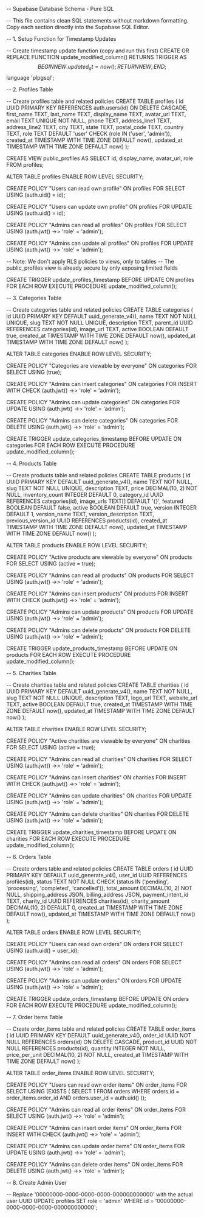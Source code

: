 -- Supabase Database Schema - Pure SQL

-- This file contains clean SQL statements without markdown formatting. Copy each section directly into the Supabase SQL Editor.

-- 1. Setup Function for Timestamp Updates

-- Create timestamp update function (copy and run this first)
CREATE OR REPLACE FUNCTION update_modified_column()
RETURNS TRIGGER AS $$
BEGIN
   NEW.updated_at = now();
   RETURN NEW;
END;
$$ language 'plpgsql';


-- 2. Profiles Table

-- Create profiles table and related policies
CREATE TABLE profiles (
  id UUID PRIMARY KEY REFERENCES auth.users(id) ON DELETE CASCADE,
  first_name TEXT,
  last_name TEXT,
  display_name TEXT,
  avatar_url TEXT,
  email TEXT UNIQUE NOT NULL,
  phone TEXT,
  address_line1 TEXT,
  address_line2 TEXT,
  city TEXT,
  state TEXT,
  postal_code TEXT,
  country TEXT,
  role TEXT DEFAULT 'user' CHECK (role IN ('user', 'admin')),
  created_at TIMESTAMP WITH TIME ZONE DEFAULT now(),
  updated_at TIMESTAMP WITH TIME ZONE DEFAULT now()
);

CREATE VIEW public_profiles AS
  SELECT id, display_name, avatar_url, role
  FROM profiles;

ALTER TABLE profiles ENABLE ROW LEVEL SECURITY;

CREATE POLICY "Users can read own profile" ON profiles
  FOR SELECT USING (auth.uid() = id);

CREATE POLICY "Users can update own profile" ON profiles
  FOR UPDATE USING (auth.uid() = id);

CREATE POLICY "Admins can read all profiles" ON profiles
  FOR SELECT USING (auth.jwt() ->> 'role' = 'admin');

CREATE POLICY "Admins can update all profiles" ON profiles
  FOR UPDATE USING (auth.jwt() ->> 'role' = 'admin');

-- Note: We don't apply RLS policies to views, only to tables
-- The public_profiles view is already secure by only exposing limited fields

CREATE TRIGGER update_profiles_timestamp
BEFORE UPDATE ON profiles
FOR EACH ROW EXECUTE PROCEDURE update_modified_column();


-- 3. Categories Table

-- Create categories table and related policies
CREATE TABLE categories (
  id UUID PRIMARY KEY DEFAULT uuid_generate_v4(),
  name TEXT NOT NULL UNIQUE,
  slug TEXT NOT NULL UNIQUE,
  description TEXT,
  parent_id UUID REFERENCES categories(id),
  image_url TEXT,
  active BOOLEAN DEFAULT true,
  created_at TIMESTAMP WITH TIME ZONE DEFAULT now(),
  updated_at TIMESTAMP WITH TIME ZONE DEFAULT now()
);

ALTER TABLE categories ENABLE ROW LEVEL SECURITY;

CREATE POLICY "Categories are viewable by everyone" ON categories
  FOR SELECT USING (true);

CREATE POLICY "Admins can insert categories" ON categories
  FOR INSERT WITH CHECK (auth.jwt() ->> 'role' = 'admin');

CREATE POLICY "Admins can update categories" ON categories
  FOR UPDATE USING (auth.jwt() ->> 'role' = 'admin');

CREATE POLICY "Admins can delete categories" ON categories
  FOR DELETE USING (auth.jwt() ->> 'role' = 'admin');

CREATE TRIGGER update_categories_timestamp
BEFORE UPDATE ON categories
FOR EACH ROW EXECUTE PROCEDURE update_modified_column();


-- 4. Products Table

-- Create products table and related policies
CREATE TABLE products (
  id UUID PRIMARY KEY DEFAULT uuid_generate_v4(),
  name TEXT NOT NULL,
  slug TEXT NOT NULL UNIQUE,
  description TEXT,
  price DECIMAL(10, 2) NOT NULL,
  inventory_count INTEGER DEFAULT 0,
  category_id UUID REFERENCES categories(id),
  image_urls TEXT[] DEFAULT '{}',
  featured BOOLEAN DEFAULT false,
  active BOOLEAN DEFAULT true,
  version INTEGER DEFAULT 1,
  version_name TEXT,
  version_description TEXT,
  previous_version_id UUID REFERENCES products(id),
  created_at TIMESTAMP WITH TIME ZONE DEFAULT now(),
  updated_at TIMESTAMP WITH TIME ZONE DEFAULT now()
);

ALTER TABLE products ENABLE ROW LEVEL SECURITY;

CREATE POLICY "Active products are viewable by everyone" ON products
  FOR SELECT USING (active = true);

CREATE POLICY "Admins can read all products" ON products
  FOR SELECT USING (auth.jwt() ->> 'role' = 'admin');

CREATE POLICY "Admins can insert products" ON products
  FOR INSERT WITH CHECK (auth.jwt() ->> 'role' = 'admin');

CREATE POLICY "Admins can update products" ON products
  FOR UPDATE USING (auth.jwt() ->> 'role' = 'admin');

CREATE POLICY "Admins can delete products" ON products
  FOR DELETE USING (auth.jwt() ->> 'role' = 'admin');

CREATE TRIGGER update_products_timestamp
BEFORE UPDATE ON products
FOR EACH ROW EXECUTE PROCEDURE update_modified_column();


-- 5. Charities Table

-- Create charities table and related policies
CREATE TABLE charities (
  id UUID PRIMARY KEY DEFAULT uuid_generate_v4(),
  name TEXT NOT NULL,
  slug TEXT NOT NULL UNIQUE,
  description TEXT,
  logo_url TEXT,
  website_url TEXT,
  active BOOLEAN DEFAULT true,
  created_at TIMESTAMP WITH TIME ZONE DEFAULT now(),
  updated_at TIMESTAMP WITH TIME ZONE DEFAULT now()
);

ALTER TABLE charities ENABLE ROW LEVEL SECURITY;

CREATE POLICY "Active charities are viewable by everyone" ON charities
  FOR SELECT USING (active = true);

CREATE POLICY "Admins can read all charities" ON charities
  FOR SELECT USING (auth.jwt() ->> 'role' = 'admin');

CREATE POLICY "Admins can insert charities" ON charities
  FOR INSERT WITH CHECK (auth.jwt() ->> 'role' = 'admin');

CREATE POLICY "Admins can update charities" ON charities
  FOR UPDATE USING (auth.jwt() ->> 'role' = 'admin');

CREATE POLICY "Admins can delete charities" ON charities
  FOR DELETE USING (auth.jwt() ->> 'role' = 'admin');

CREATE TRIGGER update_charities_timestamp
BEFORE UPDATE ON charities
FOR EACH ROW EXECUTE PROCEDURE update_modified_column();


-- 6. Orders Table

-- Create orders table and related policies
CREATE TABLE orders (
  id UUID PRIMARY KEY DEFAULT uuid_generate_v4(),
  user_id UUID REFERENCES profiles(id),
  status TEXT NOT NULL CHECK (status IN ('pending', 'processing', 'completed', 'cancelled')),
  total_amount DECIMAL(10, 2) NOT NULL,
  shipping_address JSON,
  billing_address JSON,
  payment_intent_id TEXT,
  charity_id UUID REFERENCES charities(id),
  charity_amount DECIMAL(10, 2) DEFAULT 0,
  created_at TIMESTAMP WITH TIME ZONE DEFAULT now(),
  updated_at TIMESTAMP WITH TIME ZONE DEFAULT now()
);

ALTER TABLE orders ENABLE ROW LEVEL SECURITY;

CREATE POLICY "Users can read own orders" ON orders
  FOR SELECT USING (auth.uid() = user_id);

CREATE POLICY "Admins can read all orders" ON orders
  FOR SELECT USING (auth.jwt() ->> 'role' = 'admin');

CREATE POLICY "Admins can update orders" ON orders
  FOR UPDATE USING (auth.jwt() ->> 'role' = 'admin');

CREATE TRIGGER update_orders_timestamp
BEFORE UPDATE ON orders
FOR EACH ROW EXECUTE PROCEDURE update_modified_column();


-- 7. Order Items Table

-- Create order_items table and related policies
CREATE TABLE order_items (
  id UUID PRIMARY KEY DEFAULT uuid_generate_v4(),
  order_id UUID NOT NULL REFERENCES orders(id) ON DELETE CASCADE,
  product_id UUID NOT NULL REFERENCES products(id),
  quantity INTEGER NOT NULL,
  price_per_unit DECIMAL(10, 2) NOT NULL,
  created_at TIMESTAMP WITH TIME ZONE DEFAULT now()
);

ALTER TABLE order_items ENABLE ROW LEVEL SECURITY;

CREATE POLICY "Users can read own order items" ON order_items
  FOR SELECT USING (EXISTS (
    SELECT 1 FROM orders WHERE orders.id = order_items.order_id AND orders.user_id = auth.uid()
  ));

CREATE POLICY "Admins can read all order items" ON order_items
  FOR SELECT USING (auth.jwt() ->> 'role' = 'admin');

CREATE POLICY "Admins can insert order items" ON order_items
  FOR INSERT WITH CHECK (auth.jwt() ->> 'role' = 'admin');

CREATE POLICY "Admins can update order items" ON order_items
  FOR UPDATE USING (auth.jwt() ->> 'role' = 'admin');

CREATE POLICY "Admins can delete order items" ON order_items
  FOR DELETE USING (auth.jwt() ->> 'role' = 'admin');


-- 8. Create Admin User

-- Replace '00000000-0000-0000-0000-000000000000' with the actual user UUID
UPDATE profiles
SET role = 'admin'
WHERE id = '00000000-0000-0000-0000-000000000000'; 